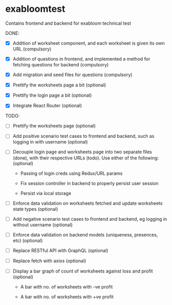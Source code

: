 # exabloomtest

Contains frontend and backend for exabloom technical test

DONE:

- [x] Addition of worksheet component, and each worksheet is given its own URL (compulsory)

- [x] Addition of questions in frontend, and implemented a method for fetching questions for backend (compulsory)

- [x] Add migration and seed files for questions (compulsory)

- [x] Prettify the worksheets page a bit (optional)

- [x] Prettify the login page a bit (optional)

- [x] Integrate React Router (optional)

TODO:

- [ ] Prettify the worksheets page (optional)

- [ ] Add positive scenario test cases to frontend and backend, such as logging in with username (optional)

- [ ] Decouple login page and worksheets page into two separate files (done), with their respective URLs (todo). Use either of the following: (optional)

  - Passing of login creds using Redux/URL params

  - Fix session controller in backend to properly persist user session

  - Persist via local storage

- [ ] Enforce data validation on worksheets fetched and update worksheets state types (optional)

- [ ] Add negative scenario test cases to frontend and backend, eg logging in without username (optional)

- [ ] Enforce data validation on backend models (uniqueness, presences, etc) (optional)

- [ ] Replace RESTful API with GraphQL (optional)

- [ ] Replace fetch with axios (optional)

- [ ] Display a bar graph of count of worksheets against loss and profit (optional)

  - A bar with no. of worksheets with -ve profit

  - A bar with no. of worksheets with +ve profit
